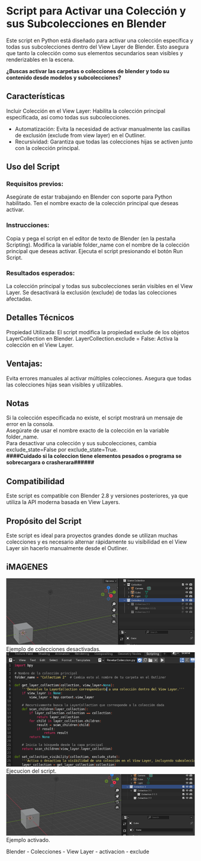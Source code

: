 # Script para Activar una Colección y sus Subcolecciones en Blender
Este script en Python está diseñado para activar una colección específica y todas sus subcolecciones dentro del View Layer de Blender. Esto asegura que tanto la colección como sus elementos secundarios sean visibles y renderizables en la escena.

**¿Buscas activar las carpetas o colecciones de blender y todo su contenido desde modelos y subcolecciones?** 

## Características
Incluir Colección en el View Layer: Habilita la colección principal especificada, así como todas sus subcolecciones.
- Automatización: Evita la necesidad de activar manualmente las casillas de exclusión (exclude from view layer) en el Outliner.
- Recursividad: Garantiza que todas las colecciones hijas se activen junto con la colección principal.
## Uso del Script
### Requisitos previos:

Asegúrate de estar trabajando en Blender con soporte para Python habilitado.
Ten el nombre exacto de la colección principal que deseas activar.
### Instrucciones:

Copia y pega el script en el editor de texto de Blender (en la pestaña Scripting).
Modifica la variable folder_name con el nombre de la colección principal que deseas activar.
Ejecuta el script presionando el botón Run Script.
### Resultados esperados:

La colección principal y todas sus subcolecciones serán visibles en el View Layer.
Se desactivará la exclusión (exclude) de todas las colecciones afectadas.
## Detalles Técnicos
Propiedad Utilizada: El script modifica la propiedad exclude de los objetos LayerCollection en Blender.
LayerCollection.exclude = False: Activa la colección en el View Layer.
## Ventajas:
Evita errores manuales al activar múltiples colecciones.
Asegura que todas las colecciones hijas sean visibles y utilizables.

## Notas
Si la colección especificada no existe, el script mostrará un mensaje de error en la consola.  
Asegúrate de usar el nombre exacto de la colección en la variable folder_name.  
Para desactivar una colección y sus subcolecciones, cambia exclude_state=False por exclude_state=True.  
**####Cuidado si la coleccion tiene elementos pesados o programa se sobrecargara o crasherara######**
## Compatibilidad
Este script es compatible con Blender 2.8 y versiones posteriores, ya que utiliza la API moderna basada en View Layers.

## Propósito del Script
Este script es ideal para proyectos grandes donde se utilizan muchas colecciones y es necesario alternar rápidamente su visibilidad en el View Layer sin hacerlo manualmente desde el Outliner.

## iMAGENES
![Coleccion con elementos desactivados](img/CollectionNoActivate.png)
Ejemplo de colecciones desactivadas.  
![Activacion del script](img/ScriptPlay.png)
Ejecucion del script.   
![Coleccion ya activados](img/CollectionActivated.png)
Ejemplo activado. 

Blender - Colecciones - View Layer - activacion - exclude